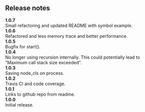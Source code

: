 ## Release notes
__1.0.7__  
Small refactoring and updated README with symbol example.  
__1.0.6__  
Refactored and less memory trace and better performance.  
__1.0.5__  
Bugfix for start().  
__1.0.4__  
No longer using recursion internally. This could potentially lead to "Maximum call stack size exceeded".  
__1.0.3__  
Saving node_cls on process.  
__1.0.2__  
Travis CI and code coverage.  
__1.0.1__  
Links to github repo from readme.  
__1.0.0__  
Initial release.  
